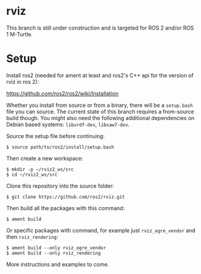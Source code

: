 # rviz

This branch is still under construction and is targeted for ROS 2 and/or ROS 1 M-Turtle.

# Setup

Install ros2 (needed for ament at least and ros2's C++ api for the version of rviz in ros 2):

https://github.com/ros2/ros2/wiki/Installation

Whether you install from source or from a binary, there will be a `setup.bash` file you can source.
The current state of this branch requires a from-source build though.
You might also need the following additional dependencies on Debian based systems: `liburdf-dev`, `libxaw7-dev`.

Source the setup file before continuing:

```
$ source path/to/ros2/install/setup.bash
```

Then create a new workspace:

```
$ mkdir -p ~/rviz2_ws/src
$ cd ~/rviz2_ws/src
```

Clone this repository into the source folder:

```
$ git clone https://github.com/ros2/rviz.git
```

Then build all the packages with this command:

```
$ ament build
```

Or specific packages with command, for example just `rviz_ogre_vendor` and then `rviz_rendering`:

```
$ ament build --only rviz_ogre_vendor
$ ament build --only rviz_rendering
```

More instructions and examples to come.
